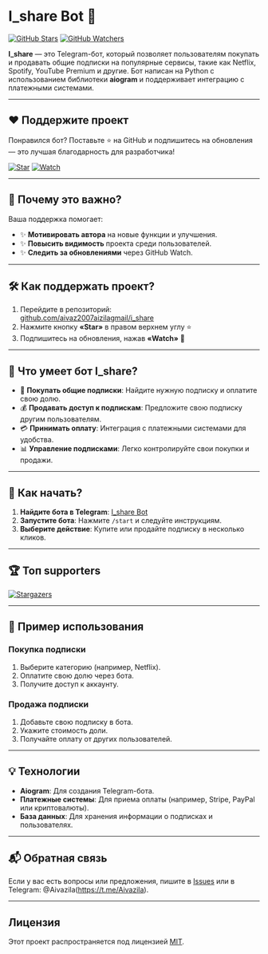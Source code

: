 # I_share Bot 🤖

[![GitHub Stars](https://img.shields.io/github/stars/aivaz2007aizilagmail/i_share?style=for-the-badge&logo=github&color=yellow)](https://github.com/aivaz2007aizilagmail/i_share/stargazers)
[![GitHub Watchers](https://img.shields.io/github/watchers/aivaz2007aizilagmail/i_share?style=for-the-badge&logo=github&color=blue)](https://github.com/aivaz2007aizilagmail/i_share/subscriptions)

**I_share** — это Telegram-бот, который позволяет пользователям покупать и продавать общие подписки на популярные сервисы, такие как Netflix, Spotify, YouTube Premium и другие. Бот написан на Python с использованием библиотеки **aiogram** и поддерживает интеграцию с платежными системами.

---

## ❤️ Поддержите проект

Понравился бот? Поставьте ⭐ на GitHub и подпишитесь на обновления — это лучшая благодарность для разработчика!

[![Star](https://img.shields.io/badge/-⭐%20Star%20the%20Repo-yellow)](https://github.com/aivaz2007aizilagmail/i_share/stargazers)
[![Watch](https://img.shields.io/badge/-👀%20Watch%20Updates-blue)](https://github.com/aivaz2007aizilagmail/i_share/subscriptions)

---

## 🌟 Почему это важно?

Ваша поддержка помогает:
- ✨ **Мотивировать автора** на новые функции и улучшения.
- ✨ **Повысить видимость** проекта среди пользователей.
- ✨ **Следить за обновлениями** через GitHub Watch.

---

## 🛠️ Как поддержать проект?

1. Перейдите в репозиторий:  
   [github.com/aivaz2007aizilagmail/i_share](https://github.com/aivaz2007aizilagmail/i_share)
2. Нажмите кнопку **«Star»** в правом верхнем углу ⭐
3. Подпишитесь на обновления, нажав **«Watch»** 👀

---

## 🤖 Что умеет бот I_share?

- 🛒 **Покупать общие подписки**: Найдите нужную подписку и оплатите свою долю.
- 💰 **Продавать доступ к подпискам**: Предложите свою подписку другим пользователям.
- 💳 **Принимать оплату**: Интеграция с платежными системами для удобства.
- 📊 **Управление подписками**: Легко контролируйте свои покупки и продажи.

---

## 🚀 Как начать?

1. **Найдите бота в Telegram**: [I_share Bot](https://t.me/I_share_bot)
2. **Запустите бота**: Нажмите `/start` и следуйте инструкциям.
3. **Выберите действие**: Купите или продайте подписку в несколько кликов.

---

## 🏆 Топ supporters

[![Stargazers](https://contrib.rocks/image?repo=aivaz2007aizilagmail/i_share)](https://github.com/aivaz2007aizilagmail/i_share/graphs/contributors)

---

## 📝 Пример использования

### Покупка подписки
1. Выберите категорию (например, Netflix).
2. Оплатите свою долю через бота.
3. Получите доступ к аккаунту.

### Продажа подписки
1. Добавьте свою подписку в бота.
2. Укажите стоимость доли.
3. Получайте оплату от других пользователей.

---

## 💡 Технологии

- **Aiogram**: Для создания Telegram-бота.
- **Платежные системы**: Для приема оплаты (например, Stripe, PayPal или криптовалюты).
- **База данных**: Для хранения информации о подписках и пользователях.

---

## 📬 Обратная связь

Если у вас есть вопросы или предложения, пишите в [Issues](https://github.com/aivaz2007aizilagmail/i_share/issues) или в Telegram: @Aivazila(https://t.me/Aivazila).

---

## Лицензия

Этот проект распространяется под лицензией [MIT](LICENSE).
